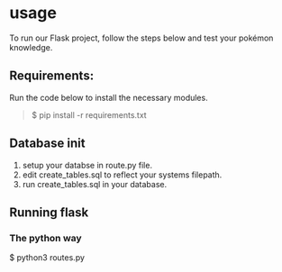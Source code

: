 # usage
To run our Flask project, follow the steps below and test your pokémon knowledge.

## Requirements:
Run the code below to install the necessary modules.

>$ pip install -r requirements.txt

## Database init
1. setup your databse in route.py file.
2. edit create_tables.sql to reflect your systems filepath.
2. run create_tables.sql in your database.

## Running flask
### The python way

$ python3 routes.py

